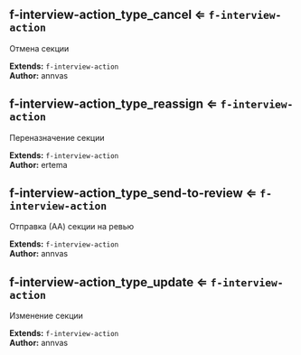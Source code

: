 <a name="module_f-interview-action_type_cancel"></a>

## f-interview-action_type_cancel ⇐ <code>f-interview-action</code>
Отмена секции

**Extends:** <code>f-interview-action</code>  
**Author:** annvas  

<a name="module_f-interview-action_type_reassign"></a>

## f-interview-action_type_reassign ⇐ <code>f-interview-action</code>
Переназначение секции

**Extends:** <code>f-interview-action</code>  
**Author:** ertema  

<a name="module_f-interview-action_type_send-to-review"></a>

## f-interview-action_type_send-to-review ⇐ <code>f-interview-action</code>
Отправка (АА) секции на ревью

**Extends:** <code>f-interview-action</code>  
**Author:** annvas  

<a name="module_f-interview-action_type_update"></a>

## f-interview-action_type_update ⇐ <code>f-interview-action</code>
Изменение секции

**Extends:** <code>f-interview-action</code>  
**Author:** annvas  
